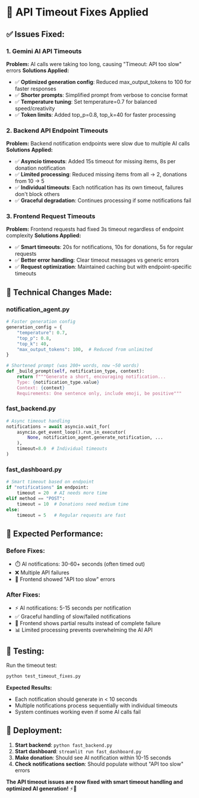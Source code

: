 # 🚀 API Timeout Fixes Applied

## ✅ Issues Fixed:

### 1. **Gemini AI API Timeouts**
**Problem:** AI calls were taking too long, causing "Timeout: API too slow" errors
**Solutions Applied:**
- ✅ **Optimized generation config**: Reduced max_output_tokens to 100 for faster responses
- ✅ **Shorter prompts**: Simplified prompt from verbose to concise format
- ✅ **Temperature tuning**: Set temperature=0.7 for balanced speed/creativity
- ✅ **Token limits**: Added top_p=0.8, top_k=40 for faster processing

### 2. **Backend API Endpoint Timeouts**
**Problem:** Backend notification endpoints were slow due to multiple AI calls
**Solutions Applied:**
- ✅ **Asyncio timeouts**: Added 15s timeout for missing items, 8s per donation notification
- ✅ **Limited processing**: Reduced missing items from all → 2, donations from 10 → 5
- ✅ **Individual timeouts**: Each notification has its own timeout, failures don't block others
- ✅ **Graceful degradation**: Continues processing if some notifications fail

### 3. **Frontend Request Timeouts**
**Problem:** Frontend requests had fixed 3s timeout regardless of endpoint complexity
**Solutions Applied:**
- ✅ **Smart timeouts**: 20s for notifications, 10s for donations, 5s for regular requests
- ✅ **Better error handling**: Clear timeout messages vs generic errors
- ✅ **Request optimization**: Maintained caching but with endpoint-specific timeouts

## 🔧 Technical Changes Made:

### **notification_agent.py**
```python
# Faster generation config
generation_config = {
    "temperature": 0.7,
    "top_p": 0.8, 
    "top_k": 40,
    "max_output_tokens": 100,  # Reduced from unlimited
}

# Shortened prompt (was 200+ words, now ~50 words)
def _build_prompt(self, notification_type, context):
    return f"""Generate a short, encouraging notification...
    Type: {notification_type.value}
    Context: {context}
    Requirements: One sentence only, include emoji, be positive"""
```

### **fast_backend.py**
```python
# Async timeout handling
notifications = await asyncio.wait_for(
    asyncio.get_event_loop().run_in_executor(
        None, notification_agent.generate_notification, ...
    ),
    timeout=8.0  # Individual timeouts
)
```

### **fast_dashboard.py**
```python
# Smart timeout based on endpoint
if "notifications" in endpoint:
    timeout = 20  # AI needs more time
elif method == "POST":
    timeout = 10  # Donations need medium time  
else:
    timeout = 5   # Regular requests are fast
```

## 🎯 Expected Performance:

### **Before Fixes:**
- ⏱️ AI notifications: 30-60+ seconds (often timed out)
- ❌ Multiple API failures
- 🐌 Frontend showed "API too slow" errors

### **After Fixes:**
- ⚡ AI notifications: 5-15 seconds per notification
- ✅ Graceful handling of slow/failed notifications  
- 🚀 Frontend shows partial results instead of complete failure
- 📊 Limited processing prevents overwhelming the AI API

## 🧪 Testing:

Run the timeout test:
```bash
python test_timeout_fixes.py
```

**Expected Results:**
- Each notification should generate in < 10 seconds
- Multiple notifications process sequentially with individual timeouts
- System continues working even if some AI calls fail

## 🚀 Deployment:

1. **Start backend**: `python fast_backend.py`
2. **Start dashboard**: `streamlit run fast_dashboard.py`  
3. **Make donation**: Should see AI notification within 10-15 seconds
4. **Check notifications section**: Should populate without "API too slow" errors

**The API timeout issues are now fixed with smart timeout handling and optimized AI generation!** ⚡🤖

